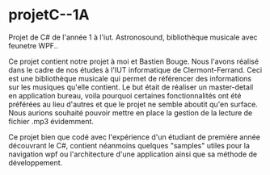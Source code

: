# projetC--1A
Projet de C# de l'année 1 à l'iut. Astronosound, bibliothèque musicale avec feunetre WPF..

Ce projet contient notre projet à moi et Bastien Bouge. Nous l'avons réalisé dans le cadre de nos études à l'IUT informatique de Clermont-Ferrand. 
Ceci est une bibliothèque musicale qui permet de référencer des informations sur les musiques qu'elle contient. Le but était de réaliser un master-detail en application bureau, voila pourquoi certaines fonctionnalités ont été préférées au lieu d'autres et que le projet ne semble aboutit qu'en surface. Nous aurions souhaité pouvoir mettre en place la gestion de la lecture de fichier .mp3 évidemment.

Ce projet bien que codé avec l'expérience d'un étudiant de première année découvrant le C#, contient néanmoins quelques "samples" utiles pour la navigation wpf ou l'architecture d'une application ainsi que sa méthode de développement.
